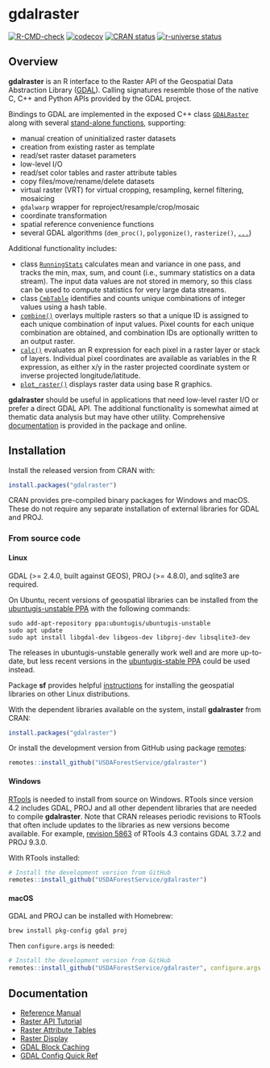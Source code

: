 
<!-- README.md is generated from README.Rmd. Please edit that file -->

# gdalraster

<!-- badges: start -->

[![R-CMD-check](https://github.com/USDAForestService/gdalraster/actions/workflows/R-CMD-check.yaml/badge.svg)](https://github.com/USDAForestService/gdalraster/actions/workflows/R-CMD-check.yaml)
[![codecov](https://codecov.io/gh/ctoney/gdalraster/branch/main/graph/badge.svg?token=MXIOPZQ2IU)](https://app.codecov.io/gh/ctoney/gdalraster)
[![CRAN
status](https://www.r-pkg.org/badges/version/gdalraster)](https://CRAN.R-project.org/package=gdalraster)
[![r-universe
status](https://usdaforestservice.r-universe.dev/badges/gdalraster)](https://usdaforestservice.r-universe.dev/gdalraster)
<!-- badges: end -->

## Overview

**gdalraster** is an R interface to the Raster API of the Geospatial
Data Abstraction Library ([GDAL](https://gdal.org/)). Calling signatures
resemble those of the native C, C++ and Python APIs provided by the GDAL
project.

Bindings to GDAL are implemented in the exposed C++ class
[`GDALRaster`](https://usdaforestservice.github.io/gdalraster/reference/GDALRaster-class.html)
along with several [stand-alone
functions](https://usdaforestservice.github.io/gdalraster/reference/index.html#stand-alone-functions),
supporting:

  - manual creation of uninitialized raster datasets
  - creation from existing raster as template
  - read/set raster dataset parameters
  - low-level I/O
  - read/set color tables and raster attribute tables
  - copy files/move/rename/delete datasets
  - virtual raster (VRT) for virtual cropping, resampling, kernel
    filtering, mosaicing
  - `gdalwarp` wrapper for reproject/resample/crop/mosaic
  - coordinate transformation
  - spatial reference convenience functions
  - several GDAL algorithms (`dem_proc()`, `polygonize()`,
    `rasterize()`,
    [`...`](https://usdaforestservice.github.io/gdalraster/reference/gdalraster-package.html#details))

Additional functionality includes:

  - class
    [`RunningStats`](https://usdaforestservice.github.io/gdalraster/reference/RunningStats-class.html)
    calculates mean and variance in one pass, and tracks the min, max,
    sum, and count (i.e., summary statistics on a data stream). The
    input data values are not stored in memory, so this class can be
    used to compute statistics for very large data streams.
  - class
    [`CmbTable`](https://usdaforestservice.github.io/gdalraster/reference/CmbTable-class.html)
    identifies and counts unique combinations of integer values using a
    hash table.
  - [`combine()`](https://usdaforestservice.github.io/gdalraster/reference/combine.html)
    overlays multiple rasters so that a unique ID is assigned to each
    unique combination of input values. Pixel counts for each unique
    combination are obtained, and combination IDs are optionally written
    to an output raster.
  - [`calc()`](https://usdaforestservice.github.io/gdalraster/reference/calc.html)
    evaluates an R expression for each pixel in a raster layer or stack
    of layers. Individual pixel coordinates are available as variables
    in the R expression, as either x/y in the raster projected
    coordinate system or inverse projected longitude/latitude.
  - [`plot_raster()`](https://usdaforestservice.github.io/gdalraster/reference/plot_raster.html)
    displays raster data using base R graphics.

**gdalraster** should be useful in applications that need low-level
raster I/O or prefer a direct GDAL API. The additional functionality is
somewhat aimed at thematic data analysis but may have other utility.
Comprehensive [documentation](#documentation) is provided in the package
and online.

## Installation

Install the released version from CRAN with:

``` r
install.packages("gdalraster")
```

CRAN provides pre-compiled binary packages for Windows and macOS. These
do not require any separate installation of external libraries for GDAL
and PROJ.

### From source code

#### Linux

GDAL (\>= 2.4.0, built against GEOS), PROJ (\>= 4.8.0), and sqlite3 are
required.

On Ubuntu, recent versions of geospatial libraries can be installed from
the [ubuntugis-unstable
PPA](https://launchpad.net/~ubuntugis/+archive/ubuntu/ubuntugis-unstable)
with the following commands:

    sudo add-apt-repository ppa:ubuntugis/ubuntugis-unstable
    sudo apt update
    sudo apt install libgdal-dev libgeos-dev libproj-dev libsqlite3-dev

The releases in ubuntugis-unstable generally work well and are more
up-to-date, but less recent versions in the [ubuntugis-stable
PPA](https://launchpad.net/~ubuntugis/+archive/ubuntu/ppa) could be used
instead.

Package **sf** provides helpful
[instructions](https://github.com/r-spatial/sf#linux) for installing the
geospatial libraries on other Linux distributions.

With the dependent libraries available on the system, install
**gdalraster** from CRAN:

``` r
install.packages("gdalraster")
```

Or install the development version from GitHub using package
[remotes](https://CRAN.R-project.org/package=remotes):

``` r
remotes::install_github("USDAForestService/gdalraster")
```

#### Windows

[RTools](https://cran.r-project.org/bin/windows/Rtools/) is needed to
install from source on Windows. RTools since version 4.2 includes GDAL,
PROJ and all other dependent libraries that are needed to compile
**gdalraster**. Note that CRAN releases periodic revisions to RTools
that often include updates to the libraries as new versions become
available. For example,
[revision 5863](https://cran.r-project.org/bin/windows/Rtools/rtools43/news.html)
of RTools 4.3 contains GDAL 3.7.2 and PROJ 9.3.0.

With RTools installed:

``` r
# Install the development version from GitHub
remotes::install_github("USDAForestService/gdalraster")
```

#### macOS

GDAL and PROJ can be installed with Homebrew:

    brew install pkg-config gdal proj

Then `configure.args` is needed:

``` r
# Install the development version from GitHub
remotes::install_github("USDAForestService/gdalraster", configure.args = "--with-proj-lib=$(brew --prefix)/lib/")
```

## Documentation

  - [Reference
    Manual](https://usdaforestservice.github.io/gdalraster/reference/)
  - [Raster API
    Tutorial](https://usdaforestservice.github.io/gdalraster/articles/raster-api-tutorial.html)
  - [Raster Attribute
    Tables](https://usdaforestservice.github.io/gdalraster/articles/raster-attribute-tables.html)
  - [Raster
    Display](https://usdaforestservice.github.io/gdalraster/articles/raster-display.html)
  - [GDAL Block
    Caching](https://usdaforestservice.github.io/gdalraster/articles/gdal-block-cache.html)
  - [GDAL Config Quick
    Ref](https://usdaforestservice.github.io/gdalraster/articles/gdal-config-quick-ref.html)
